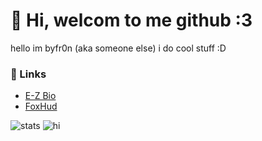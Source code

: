 # 👋 Hi, welcom to me github :3

hello im byfr0n (aka someone else)
i do cool stuff
:D

### 🔗 Links  
- [E-Z Bio](https://e-z.bio/fn)  
- [FoxHud](https://foxhud.pw/)

![stats](https://github-readme-stats.vercel.app/api?username=Byfr0n&show_icons=true&theme=cobalt)
![hi](https://r2.e-z.host/a2a53bd3-2310-4562-b8b8-1a56a2c68dea/d3i0b98h.png)
